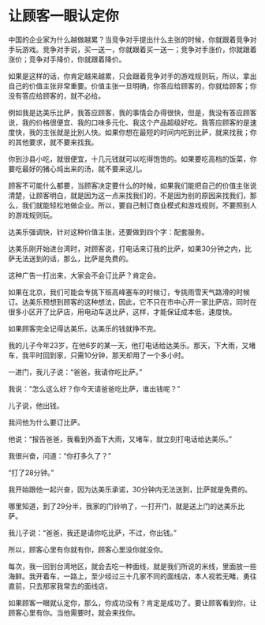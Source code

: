 # 让顾客一眼认定你

中国的企业家为什么越做越累？当竞争对手提出什么主张的时候，你就跟着竞争对手玩游戏。竞争对手说，买一送一，你就跟着买一送一；竞争对手涨价，你就跟着涨价；竞争对手降价，你就跟着降价。

如果是这样的话，你肯定越来越累，只会跟着竞争对手的游戏规则玩，所以，拿出自己的价值主张非常重要。价值主张一旦明确，你答应给顾客的，你就给顾客；你没有答应给顾客的，就不必给。

例如我是达美乐比萨，我答应顾客，我的事情会办得很快，但是，我没有答应顾客说，我的价格很便宜、我的口味多元化、我这个产品超级好吃。我答应顾客的是速度快，我的主张就是比别人快。如果你想在最短的时间内吃到比萨，就来找我；你的其他要求，就不要来找我。

你到沙县小吃，就很便宜，十几元钱就可以吃得饱饱的。如果要吃高档的饭菜，你要吃最好的猪心炖出来的汤，就不要来这儿。

顾客不可能什么都要，当顾客决定要什么的时候，如果我们能把自己的价值主张说清楚，让顾客明白，就是因为这一点来找我们的，不是因为别的原因来找我们，那么，我们就能轻松地做企业。所以，要自己制订商业模式和游戏规则，不要照别人的游戏规则玩。

达美乐强调快，针对这种价值主张，还要做到四个字：配套服务。

达美乐刚开始进台湾时，对顾客说，打电话来订我的比萨，如果30分钟之内，比萨无法送到的话，那么，比萨是免费的。

这种广告一打出来，大家会不会订比萨？肯定会。

如果在北京，我们可能会专挑下班高峰塞车的时候订，专挑雨雪天气路滑的时候订。达美乐预想到顾客的这种想法，因此，它不只在市中心开一家比萨店，同时在很多小区开了比萨店，用电动车送比萨，这样，才能保证成本低，速度快。

如果顾客完全记得达美乐，达美乐的钱就挣不完。

我的儿子今年23岁，在他6岁的某一天，他打电话给达美乐。那天，下大雨，又堵车，我平时回到家，只需10分钟，那天却用了一个多小时。

一进门，我儿子说：“爸爸，我请你吃比萨。”

我说：“怎么这么好？你今天请爸爸吃比萨，谁出钱呢？”

儿子说，他出钱。

我问他为什么要订比萨。

他说：“报告爸爸，我看到外面下大雨，又堵车，就立刻打电话给达美乐。”

我很兴奋，问道：“你打多久了？”

“打了28分钟。”

我开始跟他一起兴奋，因为达美乐承诺，30分钟内无法送到，比萨就是免费的。

哪里知道，到了29分半，我家的门铃响了，一打开门，就是送上门的达美乐比萨。

我儿子说：“爸爸，我还是请你吃比萨，不过，你出钱。”

所以，顾客心里有你就有你，顾客心里没你就没你。

每次，我一回到台湾地区，就会去吃一种面线，就是我们所说的米线，里面放一些海鲜。我开着车，一路上，至少经过三十几家不同的面线店，本人视若无睹，勇往直前，只去那家我常去的面线店。

如果顾客一眼就认定你，那么，你成功没有？肯定是成功了。要让顾客看到你，让顾客心里有你。当他需要时，就会来找你。